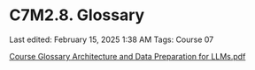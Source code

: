# C7M2.8. Glossary

Last edited: February 15, 2025 1:38 AM
Tags: Course 07

[Course Glossary Architecture and Data Preparation for LLMs.pdf](C7M2%208%20Glossary%2019a34eba1f3b800ea7e3f988b521baae/Course_Glossary_Architecture_and_Data_Preparation_for_LLMs.pdf)